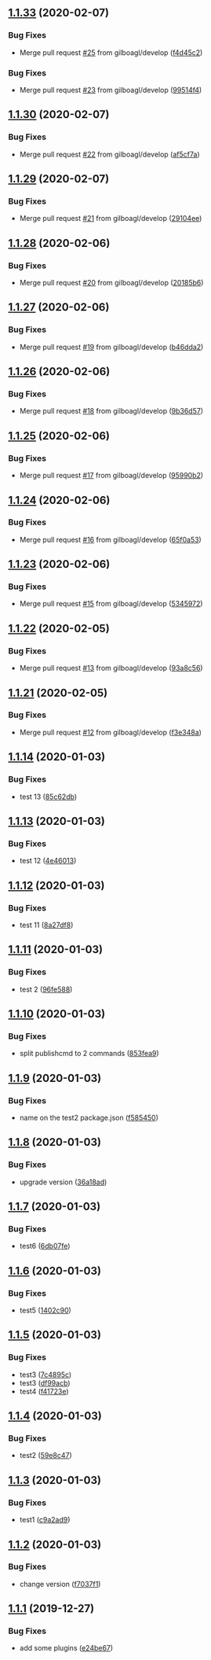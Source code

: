 ## [1.1.33](https://github.com/gilboagl/circleci-test/compare/v1.1.32...v1.1.33) (2020-02-07)


### Bug Fixes

* Merge pull request [#25](https://github.com/gilboagl/circleci-test/issues/25) from gilboagl/develop ([f4d45c2](https://github.com/gilboagl/circleci-test/commit/f4d45c247a50c82088b198813a4e0f2e856d3c8b))

### Bug Fixes

* Merge pull request [#23](https://github.com/gilboagl/circleci-test/issues/23) from gilboagl/develop ([99514f4](https://github.com/gilboagl/circleci-test/commit/99514f4c736c9b0de34d8d7538aae35c2ebc8899))

## [1.1.30](https://github.com/gilboagl/circleci-test/compare/v1.1.29...v1.1.30) (2020-02-07)


### Bug Fixes

* Merge pull request [#22](https://github.com/gilboagl/circleci-test/issues/22) from gilboagl/develop ([af5cf7a](https://github.com/gilboagl/circleci-test/commit/af5cf7abf77a830046ba535967ed222cc75a7821))

## [1.1.29](https://github.com/gilboagl/circleci-test/compare/v1.1.28...v1.1.29) (2020-02-07)


### Bug Fixes

* Merge pull request [#21](https://github.com/gilboagl/circleci-test/issues/21) from gilboagl/develop ([29104ee](https://github.com/gilboagl/circleci-test/commit/29104ee45eda65b73231c20b778ee9af4761a288))

## [1.1.28](https://github.com/gilboagl/circleci-test/compare/v1.1.27...v1.1.28) (2020-02-06)


### Bug Fixes

* Merge pull request [#20](https://github.com/gilboagl/circleci-test/issues/20) from gilboagl/develop ([20185b6](https://github.com/gilboagl/circleci-test/commit/20185b65f5da22205f4e09e54d7c96fac809fb3c))

## [1.1.27](https://github.com/gilboagl/circleci-test/compare/v1.1.26...v1.1.27) (2020-02-06)


### Bug Fixes

* Merge pull request [#19](https://github.com/gilboagl/circleci-test/issues/19) from gilboagl/develop ([b46dda2](https://github.com/gilboagl/circleci-test/commit/b46dda2314faa38438df13b6862450676ad9996f))

## [1.1.26](https://github.com/gilboagl/circleci-test/compare/v1.1.25...v1.1.26) (2020-02-06)


### Bug Fixes

* Merge pull request [#18](https://github.com/gilboagl/circleci-test/issues/18) from gilboagl/develop ([9b36d57](https://github.com/gilboagl/circleci-test/commit/9b36d576cf6f1ffec94c893890e97a0ae7dc9a7d))

## [1.1.25](https://github.com/gilboagl/circleci-test/compare/v1.1.24...v1.1.25) (2020-02-06)


### Bug Fixes

* Merge pull request [#17](https://github.com/gilboagl/circleci-test/issues/17) from gilboagl/develop ([95990b2](https://github.com/gilboagl/circleci-test/commit/95990b2c441897c1d9e2f6c24d658b3e9b604198))

## [1.1.24](https://github.com/gilboagl/circleci-test/compare/v1.1.23...v1.1.24) (2020-02-06)


### Bug Fixes

* Merge pull request [#16](https://github.com/gilboagl/circleci-test/issues/16) from gilboagl/develop ([65f0a53](https://github.com/gilboagl/circleci-test/commit/65f0a53880a4ec4f1cf42ccb29ee42f73434c8d0))

## [1.1.23](https://github.com/gilboagl/circleci-test/compare/v1.1.22...v1.1.23) (2020-02-06)


### Bug Fixes

* Merge pull request [#15](https://github.com/gilboagl/circleci-test/issues/15) from gilboagl/develop ([5345972](https://github.com/gilboagl/circleci-test/commit/53459721e103f6297b8a879b57a5b71e076c3fef))

## [1.1.22](https://github.com/gilboagl/circleci-test/compare/v1.1.21...v1.1.22) (2020-02-05)


### Bug Fixes

* Merge pull request [#13](https://github.com/gilboagl/circleci-test/issues/13) from gilboagl/develop ([93a8c56](https://github.com/gilboagl/circleci-test/commit/93a8c56bb23b04f538c41d760f10d28fc4dbc37a))

## [1.1.21](https://github.com/gilboagl/circleci-test/compare/v1.1.20...v1.1.21) (2020-02-05)


### Bug Fixes

* Merge pull request [#12](https://github.com/gilboagl/circleci-test/issues/12) from gilboagl/develop ([f3e348a](https://github.com/gilboagl/circleci-test/commit/f3e348a1c69ccff946712979375a7bbd985f1fba))

## [1.1.14](https://github.com/gilboagl/circleci-test/compare/v1.1.13...v1.1.14) (2020-01-03)


### Bug Fixes

* test 13 ([85c62db](https://github.com/gilboagl/circleci-test/commit/85c62db261b90076f01e25530c446f0a93cd44d6))

## [1.1.13](https://github.com/gilboagl/circleci-test/compare/v1.1.12...v1.1.13) (2020-01-03) 


### Bug Fixes

* test 12 ([4e46013](https://github.com/gilboagl/circleci-test/commit/4e46013cf9a3101b650af56a685ea9cc8c576eb3))

## [1.1.12](https://github.com/gilboagl/circleci-test/compare/v1.1.11...v1.1.12) (2020-01-03)


### Bug Fixes

* test 11 ([8a27df8](https://github.com/gilboagl/circleci-test/commit/8a27df8705058b73031f2bf3eb919b38c2a630c2))

## [1.1.11](https://github.com/gilboagl/circleci-test/compare/v1.1.10...v1.1.11) (2020-01-03)


### Bug Fixes

* test 2 ([96fe588](https://github.com/gilboagl/circleci-test/commit/96fe588b7381e832401f72edfa8caca68ad62953))

## [1.1.10](https://github.com/gilboagl/circleci-test/compare/v1.1.9...v1.1.10) (2020-01-03)


### Bug Fixes

* split publishcmd to 2 commands ([853fea9](https://github.com/gilboagl/circleci-test/commit/853fea9fc16c6bf64f6df8cebe8b72e624c8b7ec))

## [1.1.9](https://github.com/gilboagl/circleci-test/compare/v1.1.8...v1.1.9) (2020-01-03)


### Bug Fixes

* name on the test2 package.json ([f585450](https://github.com/gilboagl/circleci-test/commit/f5854504ec14b767f47f4534c0734cadc555fb46))

## [1.1.8](https://github.com/gilboagl/circleci-test/compare/v1.1.7...v1.1.8) (2020-01-03)


### Bug Fixes

* upgrade version ([36a18ad](https://github.com/gilboagl/circleci-test/commit/36a18adafa2e102e6f69255d9747178a0de0097a))

## [1.1.7](https://github.com/gilboagl/circleci-test/compare/v1.1.6...v1.1.7) (2020-01-03)


### Bug Fixes

* test6 ([6db07fe](https://github.com/gilboagl/circleci-test/commit/6db07fecd9fe27d3de4661e882ddf31a9314201e))

## [1.1.6](https://github.com/gilboagl/circleci-test/compare/v1.1.5...v1.1.6) (2020-01-03)


### Bug Fixes

* test5 ([1402c90](https://github.com/gilboagl/circleci-test/commit/1402c9069f61731b64ac9777c7852996f0e02647))

## [1.1.5](https://github.com/gilboagl/circleci-test/compare/v1.1.4...v1.1.5) (2020-01-03)


### Bug Fixes

* test3 ([7c4895c](https://github.com/gilboagl/circleci-test/commit/7c4895cf24a133148eb81e8ea4cc17584fdbdbd1))
* test3 ([df99acb](https://github.com/gilboagl/circleci-test/commit/df99acbaf7d8caa6e05882bc0b6eeb480889afa0))
* test4 ([f41723e](https://github.com/gilboagl/circleci-test/commit/f41723e7b0ae637b68cda3d7c7977dc0ba0989c9))

## [1.1.4](https://github.com/gilboagl/circleci-test/compare/v1.1.3...v1.1.4) (2020-01-03)


### Bug Fixes

* test2 ([59e8c47](https://github.com/gilboagl/circleci-test/commit/59e8c47d445182b52a256fa894f996908e1524c1))

## [1.1.3](https://github.com/gilboagl/circleci-test/compare/v1.1.2...v1.1.3) (2020-01-03)


### Bug Fixes

* test1 ([c9a2ad9](https://github.com/gilboagl/circleci-test/commit/c9a2ad95d269e645965b2907149169c88fe44985))

## [1.1.2](https://github.com/gilboagl/circleci-test/compare/v1.1.1...v1.1.2) (2020-01-03)


### Bug Fixes

* change version ([f7037f1](https://github.com/gilboagl/circleci-test/commit/f7037f1d086d51d3590d71a2159df247fbeb101c))

## [1.1.1](https://github.com/gilboagl/circleci-test/compare/v1.1.0...v1.1.1) (2019-12-27)


### Bug Fixes

* add some plugins ([e24be67](https://github.com/gilboagl/circleci-test/commit/e24be67d35d8e237b98b05b237e9b7ebe79a56a7))
